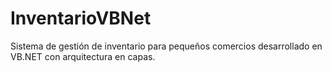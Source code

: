 # InventarioVBNet
Sistema de gestión de inventario para pequeños comercios desarrollado en VB.NET con arquitectura en capas.
